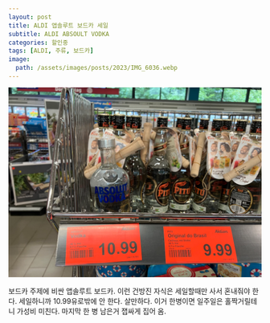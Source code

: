 ```yaml
---
layout: post
title: ALDI 앱솔루트 보드카 세일
subtitle: ALDI ABSOULT VODKA
categories: 할인중
tags: [ALDI, 주류, 보드카]
image:
  path: /assets/images/posts/2023/IMG_6036.webp
---
```


![](/assets/images/posts/2023/IMG_6036.webp)

보드카 주제에 비싼 앱솔루트 보드카. 이런 건방진 자식은 세일할때만 사서 혼내줘야 한다. 세일하니까 10.99유로밖에 안 한다. 살만하다. 이거 한병이면 일주일은 홀짝거릴테니 가성비 미친다. 마지막 한 병 남은거 잽싸게 집어 옴.
